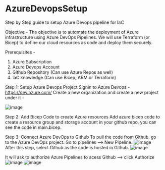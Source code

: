 # AzureDevopsSetup
Step by Step guide to setup Azure Devops pipeline for IaC

Objective - The objective is to automate the deployment of Azure infrastructure using Azure DevOps Pipelines. We will use Terraform (or Bicep) to define our cloud resources as code and deploy them securely.

Prerequisites - 
1. Azure Subscription
2. Azure Devops Account
3. Github Repository (Can use Azure Repos as well)
4. IaC knowledge (Can use Bicep, ARM or Terraform)

Step 1: Setup Azure Devops Project
Signin to Azure Devops - https://dev.azure.com/
   Create a new organization and create a new project under it -

![image](https://github.com/user-attachments/assets/d3dca975-ee7d-4e1d-a75a-da8c337deac8)

Step 2: Add Bicep Code to create Azure resources
Add azure bicep code to create a resource group and storage account in your github repo, you can see the code in main.bicep.

Step 3: Connect Azure DevOps to Github
To pull the code from Github, go to the Azure  DevOps project. Go to pipelines --> New Pipeline.
![image](https://github.com/user-attachments/assets/716e0ce1-224a-41ed-80b8-340be3da4585)
After this step, select Github as the code is hosted in Github.
![image](https://github.com/user-attachments/assets/456ea399-be20-4566-9b50-732e4069629f)

It will ask to authorize Azure Pipelines to acess Github --> click Authorize
![image](https://github.com/user-attachments/assets/787eeeea-dd89-4ca5-afdb-f39d6d14b2d5)
![image](https://github.com/user-attachments/assets/b1f82cd5-6a23-40ef-ac90-a790df15f6c4)
